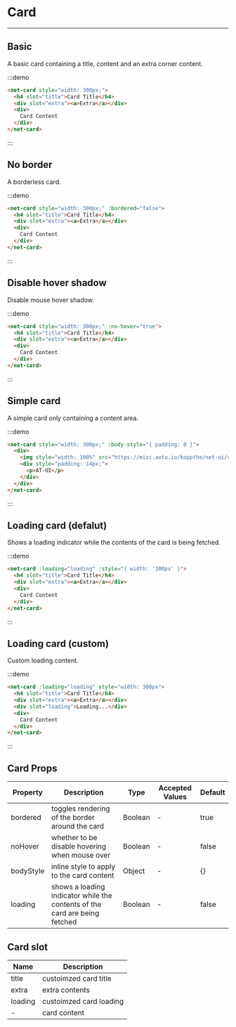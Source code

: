 
# Card

---

## Basic

A basic card containing a title, content and an extra corner content.

:::demo
```html
<net-card style="width: 300px;">
  <h4 slot="title">Card Title</h4>
  <div slot="extra"><a>Extra</a></div>
  <div>
    Card Content
  </div>
</net-card>
```
:::

## No border

A borderless card.

:::demo
```html
<net-card style="width: 300px;" :bordered="false">
  <h4 slot="title">Card Title</h4>
  <div slot="extra"><a>Extra</a></div>
  <div>
    Card Content
  </div>
</net-card>
```
:::

## Disable hover shadow

Disable mouse hover shadow.

:::demo
```html
<net-card style="width: 300px;" :no-hover="true">
  <h4 slot="title">Card Title</h4>
  <div slot="extra"><a>Extra</a></div>
  <div>
    Card Content
  </div>
</net-card>
```
:::

## Simple card

A simple card only containing a content area.

:::demo
```html
<net-card style="width: 300px;" :body-style="{ padding: 0 }">
  <div>
    <img style="width: 100%" src="https://misc.aotu.io/koppthe/net-ui/cover.jpg">
    <div style="padding: 14px;">
      <p>AT-UI</p>
    </div>
  </div>
</net-card>
```
:::

## Loading card (defalut)

Shows a loading indicator while the contents of the card is being fetched.

:::demo
```html
<net-card :loading="loading" :style="{ width: '300px' }">
  <h4 slot="title">Card Title</h4>
  <div slot="extra"><a>Extra</a></div>
  <div>
    Card Content
  </div>
</net-card>
```
:::

## Loading card (custom)

Custom loading content.

:::demo
```html
<net-card :loading="loading" style="width: 300px">
  <h4 slot="title">Card Title</h4>
  <div slot="extra"><a>Extra</a></div>
  <div slot="loading">Loading...</div>
  <div>
    Card Content
  </div>
</net-card>
```
:::

## Card Props

| Property  | Description   | Type      | Accepted Values                  | Default  |
|---------- |-------------- |---------- |--------------------------------  |-------- |
| bordered | toggles rendering of the border around the card | Boolean | - | true |
| noHover | whether to be disable hovering when mouse over | Boolean | - | false |
| bodyStyle | inline style to apply to the card content | Object | - | {} |
| loading | shows a loading indicator while the contents of the card are being fetched | Boolean | - | false |

## Card slot

| Name      | Description |
|----------|-------- |
| title | custoimzed card title |
| extra | extra contents |
| loading | custoimzed card loading |
| - | card content |

<script>
export default {
  data() {
    return {
      loading: true
    }
  }
}
</script>
